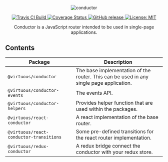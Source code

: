 <p align="center">
  <img alt="conductor" src="https://user-images.githubusercontent.com/2123279/32792787-92996cdc-c964-11e7-96c6-ffd86f4ee087.png" />
</p>

<p align="center">
  <a href="https://travis-ci.org/bevirtuous/conductor">
    <img alt="Travis CI Build" src="https://travis-ci.org/bevirtuous/conductor.svg?branch=master">
  </a>
  <a href='https://coveralls.io/github/bevirtuous/conductor?branch=%28HEAD+detached+at+048517b%29'>
    <img src='https://coveralls.io/repos/github/bevirtuous/conductor/badge.svg?branch=%28HEAD+detached+at+048517b%29' alt='Coverage Status' />
  </a>
  <a href="https://github.com/bevirtuous/conductor/releases">
    <img alt="GitHub release" src="https://img.shields.io/github/release/bevirtuous/conductor.svg">
  </a>
  <a href="https://opensource.org/licenses/MIT">
    <img alt="License: MIT" src="https://img.shields.io/badge/License-MIT-yellow.svg">
  </a>
</p>

<p align="center">
  Conductor is a JavaScript router intended to be used in single-page applications.
</p>

## Contents

| Package| Description |
| - | - |
| `@virtuous/conductor`  | The base implementation of the router. This can be used in any single page application.  |
| `@virtuous/conductor-events` | The events API. |
| `@virtuous/conductor-helpers` | Provides helper function that are used within the packages. |
| `@virtuous/react-conductor` | A react implementation of the base router. |
| `@virtuous/react-conductor-transitions` | Some pre-defined transitions for the react router implementation. |
| `@virtuous/redux-conductor` | A redux bridge connect the conductor with your redux store. |
